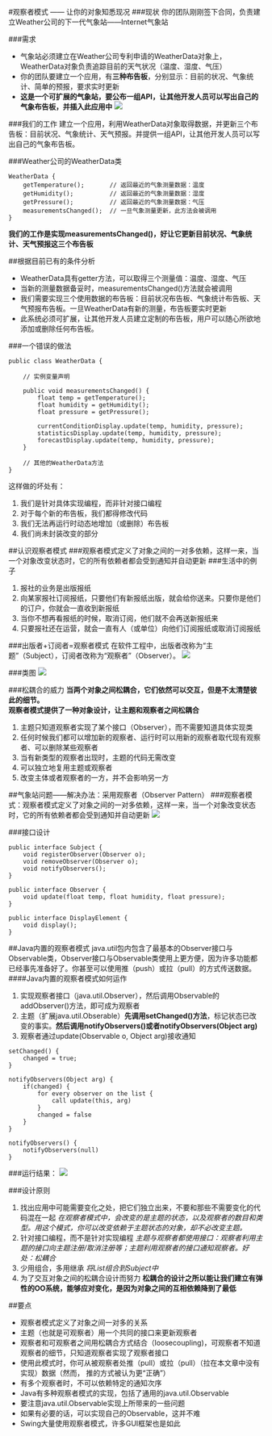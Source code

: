 #观察者模式 —— 让你的对象知悉现况
###现状
你的团队刚刚签下合同，负责建立Weather公司的下一代气象站——Internet气象站

###需求
- 气象站必须建立在Weather公司专利申请的WeatherData对象上，WeatherData对象负责追踪目前的天气状况（温度、湿度、气压）
- 你的团队要建立一个应用，有**三种布告板**，分别显示：目前的状况、气象统计、简单的预报，要求实时更新
- **这是一个可扩展的气象站，要公布一组API，让其他开发人员可以写出自己的气象布告板，并插入此应用中**
![](https://github.com/linpeiyou/design-patterns-java/blob/master/observer/image/1.png)

###我们的工作
建立一个应用，利用WeatherData对象取得数据，并更新三个布告板：目前状况、气象统计、天气预报。并提供一组API，让其他开发人员可以写出自己的气象布告板。

###Weather公司的WeatherData类
```
WeatherData {
	getTemperature();		// 返回最近的气象测量数据：温度
	getHumidity();			// 返回最近的气象测量数据：湿度
	getPressure();			// 返回最近的气象测量数据：气压
	measurementsChanged();	// 一旦气象测量更新，此方法会被调用
}
```
**我们的工作是实现measurementsChanged()，好让它更新目前状况、气象统计、天气预报这三个布告板**


##根据目前已有的条件分析
- WeatherData具有getter方法，可以取得三个测量值：温度、湿度、气压
- 当新的测量数据备妥时，measurementsChanged()方法就会被调用
- 我们需要实现三个使用数据的布告板：目前状况布告板、气象统计布告板、天气预报布告板。一旦WeatherData有新的测量，布告板要实时更新
- 此系统必须可扩展，让其他开发人员建立定制的布告板，用户可以随心所欲地添加或删除任何布告板。

###一个错误的做法
```
public class WeatherData {
	
	// 实例变量声明

	public void measurementsChanged() {
		float temp = getTemperature();
		float humidity = getHumidity();
		float pressure = getPressure();
		
		currentConditionDisplay.update(temp, humidity, pressure);
		statisticsDisplay.update(temp, humidity, pressure);
		forecastDisplay.update(temp, humidity, pressure);
	}

	// 其他的WeatherData方法
}
```
这样做的坏处有：
1. 我们是针对具体实现编程，而非针对接口编程
2. 对于每个新的布告板，我们都得修改代码
3. 我们无法再运行时动态地增加（或删除）布告板
4. 我们尚未封装改变的部分


##认识观察者模式
###观察者模式定义了对象之间的一对多依赖，这样一来，当一个对象改变状态时，它的所有依赖者都会受到通知并自动更新
###生活中的例子
1. 报社的业务是出版报纸
2. 向某家报社订阅报纸，只要他们有新报纸出版，就会给你送来。只要你是他们的订户，你就会一直收到新报纸
3. 当你不想再看报纸的时候，取消订阅，他们就不会再送新报纸来
4. 只要报社还在运营，就会一直有人（或单位）向他们订阅报纸或取消订阅报纸

###出版者+订阅者=观察者模式
在软件工程中，出版者改称为“主题”（Subject），订阅者改称为“观察者”（Observer）。
![](https://github.com/linpeiyou/design-patterns-java/blob/master/observer/image/2.png)

###类图
![](https://github.com/linpeiyou/design-patterns-java/blob/master/observer/image/3.png)

###松耦合的威力
**当两个对象之间松耦合，它们依然可以交互，但是不太清楚彼此的细节。**  
**观察者模式提供了一种对象设计，让主题和观察者之间松耦合**
1. 主题只知道观察者实现了某个接口（Observer），而不需要知道具体实现类
2. 任何时候我们都可以增加新的观察者、运行时可以用新的观察者取代现有观察者、可以删除某些观察者
3. 当有新类型的观察者出现时，主题的代码无需改变
4. 可以独立地复用主题或观察者
5. 改变主体或者观察者的一方，并不会影响另一方


##气象站问题——解决办法：采用观察者（Observer Pattern）
###观察者模式：观察者模式定义了对象之间的一对多依赖，这样一来，当一个对象改变状态时，它的所有依赖者都会受到通知并自动更新
![](https://github.com/linpeiyou/design-patterns-java/blob/master/observer/image/4.png)

###接口设计
```
public interface Subject {
	void registerObserver(Observer o);
	void removeObserver(Observer o);
	void notifyObservers();
}

public interface Observer {
	void update(float temp, float humidity, float pressure);
}

public interface DisplayElement {
	void display();
}
```

##Java内置的观察者模式
java.util包内包含了最基本的Observer接口与Observable类，Observer接口与Observable类使用上更方便，因为许多功能都已经事先准备好了。你甚至可以使用推（push）或拉（pull）的方式传送数据。
####Java内置的观察者模式如何运作
1. 实现观察者接口（java.util.Observer），然后调用Observable的addObserver()方法，即可成为观察者
2. 主题（扩展java.util.Obserable）**先调用setChanged()方法**，标记状态已改变的事实。**然后调用notifyObservers()或者notifyObservers(Object arg)**
3. 观察者通过update(Observable o, Object arg)接收通知
```
setChanged() {
	changed = true;
}

notifyObservers(Object arg) {
	if(changed) {
		for every observer on the list {
			call update(this, arg)
		}
		changed = false
	}
}

notifyObservers() {
	notifyObservers(null)
}
```

###运行结果：
![](https://github.com/linpeiyou/design-patterns-java/blob/master/observer/image/5.png)

###设计原则
1. 找出应用中可能需要变化之处，把它们独立出来，不要和那些不需要变化的代码混在一起
*在观察者模式中，会改变的是主题的状态，以及观察者的数目和类型。用这个模式，你可以改变依赖于主题状态的对象，却不必改变主题。*
2. 针对接口编程，而不是针对实现编程
*主题与观察者都使用接口：观察者利用主题的接口向主题注册/取消注册等；主题利用观察者的接口通知观察者。好处：松耦合*
3. 少用组合，多用继承
*将List<Observer>组合到Subject中*
4. 为了交互对象之间的松耦合设计而努力
**松耦合的设计之所以能让我们建立有弹性的OO系统，能够应对变化，是因为对象之间的互相依赖降到了最低**

##要点
- 观察者模式定义了对象之间一对多的关系
- 主题（也就是可观察者）用一个共同的接口来更新观察者
- 观察者和可观察者之间用松耦合方式结合（loosecoupling)，可观察者不知道观察者的细节，只知道观察者实现了观察者接口
- 使用此模式时，你可从被观察者处推（pull）或拉（pull）（拉在本文章中没有实现）数据（然而， 推的方式被认为更“正确”）
- 有多个观察者时，不可以依赖特定的通知次序
- Java有多种观察者模式的实现，包括了通用的java.util.Observable
- 要注意java.util.Observable实现上所带来的一些问题
- 如果有必要的话，可以实现自己的Observable，这并不难
- Swing大量使用观察者模式，许多GUI框架也是如此


